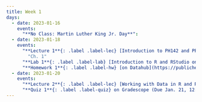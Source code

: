 ```yaml
---
title: Week 1
days:
  - date: 2023-01-16
    events:
      "**No Class: Martin Luther King Jr. Day**":
  - date: 2023-01-18
    events:
      "**Lecture 1**{: .label .label-lec} [Introduction to PH142 and PPDAC](https://ph142-ucb.github.io/sp23/src/L01_intro_23.pdf) ([Recording](https://youtu.be/9sWlP_fH0xA))":
        "Ch. 1"
      "**Lab 1**{: .label .label-lab} [Introduction to R and RStudio on Datahub](https://publichealth.datahub.berkeley.edu/hub/user-redirect/git-pull?repo=https%3A%2F%2Fgithub.com%2Fph142-ucb%2Fph142-sp23&urlpath=rstudio%2F&branch=main) (Due Jan. 24)":
      "**Homework 1**{: .label .label-hw} [on Datahub](https://publichealth.datahub.berkeley.edu/hub/user-redirect/git-pull?repo=https%3A%2F%2Fgithub.com%2Fph142-ucb%2Fph142-sp23&urlpath=rstudio%2F&branch=main)":
  - date: 2023-01-20
    events:
      "**Lecture 2**{: .label .label-lec} [Working with Data in R and R studio](https://ph142-ucb.github.io/sp23/src/L02_working-2ith-data.pdf)": 
      "**Quiz 1**{: .label .label-quiz} on Gradescope (Due Jan. 21, 12:00 PM PST)":
---
```

